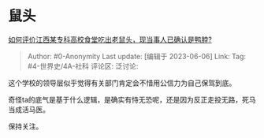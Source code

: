 # 鼠头
[如何评价江西某专科高校食堂吃出老鼠头，现当事人已确认是鸭脖?](https://www.zhihu.com/question/604670108/answer/3061171777)

> Author: #0-Anonymity
> Last update: [编辑于 2023-06-06]
> Link:
> Tag: #4-世界史/4A-社科 
> 评论区:
> 泛讨论:

这个学校的领导层似乎觉得有关部门肯定会不惜用公信力为自己保驾到底。

奇怪ta的底气是基于什么逻辑，是确实有恃无恐呢，还是因为反正走投无路，死马当成活马医。

保持关注。